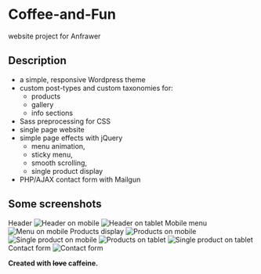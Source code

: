 # Coffee-and-Fun
website project for Anfrawer

## Description
* a simple, responsive Wordpress theme
* custom post-types and custom taxonomies for:
    * products 
    * gallery
    * info sections
* Sass preprocessing for CSS
* single page website
* simple page effects with jQuery
    * menu animation, 
    * sticky menu, 
    * smooth scrolling, 
    * single product display
* PHP/AJAX contact form with Mailgun

## Some screenshots

Header
![Header on mobile](/images/8.jpg) ![Header on tablet](/images/1.jpg)
Mobile menu
![Menu on mobile](/images/2.jpg)
Products display
![Products on mobile](/images/3.jpg) ![Single product on mobile](/images/4.jpg)
![Products on tablet](/images/5.jpg) ![Single product on tablet](/images/7.jpg)
Contact form
![Contact form](/images/6.jpg)

**Created with ~~love~~ caffeine.**
